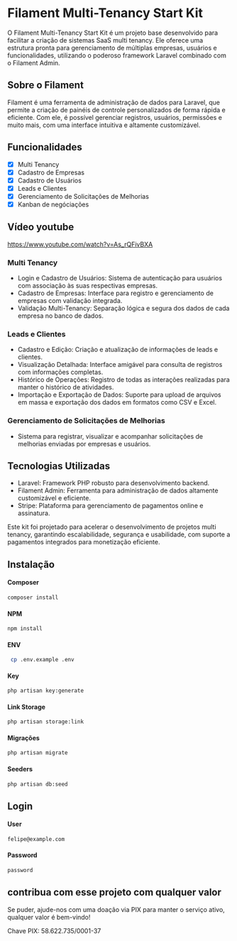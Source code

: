 # Filament Multi-Tenancy Start Kit

O Filament Multi-Tenancy Start Kit é um projeto base desenvolvido para facilitar a criação de sistemas SaaS multi tenancy. Ele oferece uma estrutura pronta para gerenciamento de múltiplas empresas, usuários e funcionalidades, utilizando o poderoso framework Laravel combinado com o Filament Admin.

## Sobre o Filament

Filament é uma ferramenta de administração de dados para Laravel, que permite a criação de painéis de controle personalizados de forma rápida e eficiente. Com ele, é possível gerenciar registros, usuários, permissões e muito mais, com uma interface intuitiva e altamente customizável.

## Funcionalidades

-   [x] Multi Tenancy
-   [x] Cadastro de Empresas
-   [x] Cadastro de Usuários
-   [x] Leads e Clientes
-   [x] Gerenciamento de Solicitações de Melhorias
-   [x] Kanban de negóciações

## Vídeo youtube

https://www.youtube.com/watch?v=As_rQFivBXA

### Multi Tenancy

-   Login e Cadastro de Usuários: Sistema de autenticação para usuários com associação às suas respectivas empresas.
-   Cadastro de Empresas: Interface para registro e gerenciamento de empresas com validação integrada.
-   Validação Multi-Tenancy: Separação lógica e segura dos dados de cada empresa no banco de dados.

### Leads e Clientes

-   Cadastro e Edição: Criação e atualização de informações de leads e clientes.
-   Visualização Detalhada: Interface amigável para consulta de registros com informações completas.
-   Histórico de Operações: Registro de todas as interações realizadas para manter o histórico de atividades.
-   Importação e Exportação de Dados: Suporte para upload de arquivos em massa e exportação dos dados em formatos como CSV e Excel.

### Gerenciamento de Solicitações de Melhorias

-   Sistema para registrar, visualizar e acompanhar solicitações de melhorias enviadas por empresas e usuários.

## Tecnologias Utilizadas

-   Laravel: Framework PHP robusto para desenvolvimento backend.
-   Filament Admin: Ferramenta para administração de dados altamente customizável e eficiente.
-   Stripe: Plataforma para gerenciamento de pagamentos online e assinatura.

Este kit foi projetado para acelerar o desenvolvimento de projetos multi tenancy, garantindo escalabilidade, segurança e usabilidade, com suporte a pagamentos integrados para monetização eficiente.

## Instalação

#### Composer

```bash
composer install
```

#### NPM

```bash
npm install
```

#### ENV

```bash
 cp .env.example .env
```

#### Key

```bash
php artisan key:generate
```

#### Link Storage

```bash
php artisan storage:link
```

#### Migrações

```bash
php artisan migrate
```

#### Seeders

```bash
php artisan db:seed
```

## Login

#### User

```bash
felipe@example.com
```

#### Password

```bash
password
```


## contribua com esse projeto com qualquer valor

Se puder, ajude-nos com uma doação via PIX para manter o serviço ativo, qualquer valor é bem-vindo!

Chave PIX: 58.622.735/0001-37
